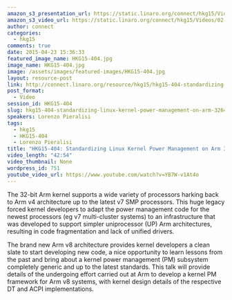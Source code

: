 ```yaml
---
amazon_s3_presentation_url: https://static.linaro.org/connect/hkg15/Videos/02-12-Thursday/HKG15-404.pdf
amazon_s3_video_url: https://static.linaro.org/connect/hkg15/Videos/02-12-Thursday/HKG15-404%20Standardizing%20Linux%20Kernel%20Power%20mgmt%20on%20ARM%2032%2064%20bit.mp4
author: connect
categories:
  - hkg15
comments: true
date: 2015-04-23 15:36:33
featured_image_name: HKG15-404.jpg
image_name: HKG15-404.jpg
image: /assets/images/featured-images/HKG15-404.jpg
layout: resource-post
link: http://connect.linaro.org/resource/hkg15/hkg15-404-standardizing-linux-kernel-power-management-on-arm-3264-bit/
post_format:
  - Video
session_id: HKG15-404
slug: hkg15-404-standardizing-linux-kernel-power-management-on-arm-3264-bit
speakers: Lorenzo Pieralisi
tags:
  - hkg15
  - HKG15-404
  - Lorenzo Pieralisi
title: "HKG15-404: Standardizing Linux Kernel Power Management on Arm 32/64-bit"
video_length: "42:54"
video_thumbnail: None
wordpress_id: 751
youtube_video_url: https://www.youtube.com/watch?v=YB7W-v1At4o
---
```


The 32-bit Arm kernel supports a wide variety of processors harking back to Arm v4 architecture up to the latest v7 SMP processors. This huge legacy forced kernel developers to adapt the power management code for the newest processors (eg v7 multi-cluster systems) to an infrastructure that was developed to support simpler uniprocessor (UP) Arm architectures, resulting in code fragmentation and lack of unified drivers.

The brand new Arm v8 architecture provides kernel developers a clean slate to start developing new code, a nice opportunity to learn lessons from the past and bring about a kernel power management (PM) subsystem completely generic and up to the latest standards. This talk will provide details of the undergoing effort carried out at Arm to develop a kernel PM framework for Arm v8 systems, with kernel design details of the respective DT and ACPI implementations.
